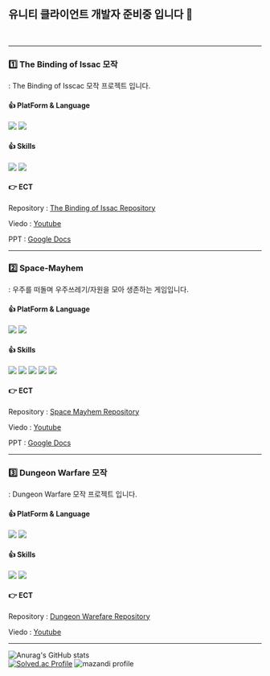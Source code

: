 ## 유니티 클라이언트 개발자 준비중 입니다 👋
</br>

<hr>

### 1️⃣ The Binding of Issac 모작 
: The Binding of Isscac 모작 프로젝트 입니다.

#### 👍 PlatForm & Language
<img src="https://img.shields.io/badge/UNITY-3C5280?style=flat-square&logo=Unity&logoColor=white"/> <img src="https://img.shields.io/badge/C%23-00599C?style=flat-square&logo=c-sharp&logoColor=white"/>
#### 👍 Skills
<img src="https://img.shields.io/badge/Map Generate-9146FF?style=flat-square&logoColor=white"/> <img src="https://img.shields.io/badge/UI-9146FF?style=flat-square&logoColor=white"/> 

#### 👉 ECT
Repository  : [The Binding of Issac Repository](https://github.com/IGC-The-Binding-Of-Issac)

Viedo       : [Youtube](https://www.youtube.com/watch?v=0n2EI_Dh5ko)

PPT         : [Google Docs](https://docs.google.com/presentation/d/1i3ZaaJ573T6M0k1iqAfXqhrbNu8Uze4F/edit?rtpof=true&sd=true)
</br>

<hr>

### 2️⃣ Space-Mayhem
: 우주를 떠돌며 우주쓰레기/자원을 모아 생존하는 게임입니다.

#### 👍 PlatForm & Language
<img src="https://img.shields.io/badge/UNITY-3C5280?style=flat-square&logo=Unity&logoColor=white"/> <img src="https://img.shields.io/badge/C%23-00599C?style=flat-square&logo=c-sharp&logoColor=white"/>
#### 👍 Skills
<img src="https://img.shields.io/badge/FSM-9146FF?style=flat-square&logoColor=white"/> <img src="https://img.shields.io/badge/Inventory-9146FF?style=flat-square&logoColor=white"/> <img src="https://img.shields.io/badge/Item-9146FF?style=flat-square&logoColor=white"/> <img src="https://img.shields.io/badge/Crafting-9146FF?style=flat-square&logoColor=white"/> <img src="https://img.shields.io/badge/MariaDB-9146FF?style=flat-square&logoColor=white"/> 

#### 👉 ECT
Repository  : [Space Mayhem Repository](https://github.com/Newbie-Appealer/Space-Mayhem)

Viedo       : [Youtube](https://youtu.be/AnYdyji6FxM?si=5NJ4vNIoWBMEvAJh)

PPT         : [Google Docs](https://docs.google.com/presentation/d/1mru2w6e5_sYrYJNinHomeGzJKDLzcbZB/edit#slide=id.p1)
</br>

<hr>

### 3️⃣ Dungeon Warfare 모작
: Dungeon Warfare 모작 프로젝트 입니다.

#### 👍 PlatForm & Language
<img src="https://img.shields.io/badge/UNITY-3C5280?style=flat-square&logo=Unity&logoColor=white"/> <img src="https://img.shields.io/badge/C%23-00599C?style=flat-square&logo=c-sharp&logoColor=white"/>
#### 👍 Skills
<img src="https://img.shields.io/badge/FSM-9146FF?style=flat-square&logoColor=white"/> <img src="https://img.shields.io/badge/A*-9146FF?style=flat-square&logoColor=white"/>

#### 👉 ECT
Repository  : [Dungeon Warefare Repository](https://github.com/kaffu0424/DungeonWarfare)

Viedo       : [Youtube](https://www.youtube.com/watch?v=UGb589c2sPg)
</br>
<hr>

![Anurag's GitHub stats](https://github-readme-stats.vercel.app/api?username=kaffu0424&show_icons=true&theme=radical)
<br>
[![Solved.ac Profile](http://mazassumnida.wtf/api/v2/generate_badge?boj=kaffu)](https://solved.ac/kaffu)
![mazandi profile](http://mazandi.herokuapp.com/api?handle=kaffu&theme=dark)
